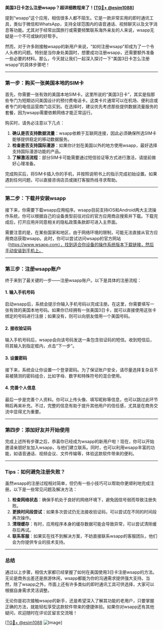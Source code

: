 **美国3日卡怎么注册wsapp？超详细教程来了！[[TG💪+ @esim1088](https://t.me/s/esim1088)]**

提到“wsapp”这个应用，相信很多人都不陌生。它是一款非常实用的即时通讯工具，类似于微信和WhatsApp，支持全球范围内的语音通话、视频聊天以及文字消息等功能。尤其对于经常出国旅行或需要频繁联系海外亲友的人来说，wsapp无疑是一个不可或缺的好帮手。

然而，对于许多刚接触wsapp的新用户来说，“如何注册wsapp”却成为了一个令人头疼的问题。特别是当你身处美国时，想要成功注册wsapp，还需要额外准备一些必要的材料。那么，今天就让我们一起深入探讨一下“美国3日卡怎么注册wsapp”的具体步骤吧！

---

### **第一步：购买一张美国本地的SIM卡**
首先，你需要一张有效的美国本地SIM卡。这里所说的“美国3日卡”，其实是指那些专门为短期访问美国设计的预付费电话卡。这类卡片通常可以在机场、便利店或者专门的电信运营商门店买到。在选择时，建议优先考虑那些提供数据流量服务的套餐，因为wsapp需要依赖网络才能正常运行。

购买时，请务必注意以下几点：
1. **确认是否支持数据流量**：wsapp依赖于互联网连接，因此必须确保所选SIM卡能够提供稳定的移动数据服务。
2. **检查是否支持国际漫游**：如果你计划在美国以外的地方使用wsapp，最好选择支持国际漫游功能的产品。
3. **了解激活流程**：部分SIM卡可能需要通过短信验证等方式进行激活，请提前做好心理准备。

完成购买后，将SIM卡插入你的手机，并按照说明书上的指示完成初始设置。如果遇到任何问题，可以直接咨询店员或拨打客服热线寻求帮助。

---

### **第二步：下载并安装wsapp**
接下来，你需要下载wsapp应用程序。wsapp目前支持iOS和Android两大主流操作系统，你可以根据自己的设备类型前往对应的官方应用商店搜索并下载。下载完成后，打开应用并同意相关的隐私政策条款即可进入主界面。

需要注意的是，在某些国家和地区，由于网络环境的限制，可能无法直接从官方应用商店获取wsapp。此时，你可以尝试访问wsapp的官方网站（https://www.wsapp.com），找到适合你设备的操作系统版本下载链接，然后手动安装到手机上。

---

### **第三步：注册wsapp账户**
终于来到了最关键的一步——注册wsapp账户。以下是具体的注册流程：

#### **1. 输入手机号码**
启动wsapp后，系统会提示你输入手机号码以完成注册。在这里，你需要填写一张有效的美国本地号码。如果你已经拥有一张美国3日卡，就可以直接使用这张卡绑定的号码进行注册；如果没有，则可以向朋友借用一个美国号码。

#### **2. 接收验证码**
输入手机号码后，wsapp会向该号码发送一条包含验证码的短信。收到短信后，将其输入到指定框内，点击“下一步”。

#### **3. 设置密码**
接下来，系统会让你设置一个登录密码。为了保证账户安全，请尽量选择复杂且不易被猜测的密码组合，比如字母、数字和特殊符号的混合使用。

#### **4. 完善个人信息**
最后一步是完善个人资料。你可以上传头像、填写昵称等信息，也可以跳过此环节稍后再来补充。不过，完整的信息有助于提升其他用户的信任感，尤其是在商务交流中显得尤为重要。

---

### **第四步：添加好友并开始使用**
完成上述所有步骤之后，恭喜你已经成为wsapp的新用户啦！现在，你可以开始邀请亲朋好友加入wsapp，与他们建立联系。同时，也可以利用wsapp丰富的功能，如语音通话、视频会议、文件传输等，体验这款软件带来的便利。

---

### **Tips：如何避免注册失败？**

虽然wsapp的注册过程相对简单，但仍有一些小技巧可以帮助你更顺利地完成注册。以下是一些常见问题及解决方法：

1. **检查网络状态**：确保手机处于良好的网络环境下，避免因信号弱而导致注册失败。
2. **更换时间段尝试**：如果多次尝试仍无法接收验证码，可以尝试在不同的时间段再次操作。
3. **清理缓存**：有时，应用程序本身的缓存数据可能会导致异常，可以尝试清除缓存后再试。
4. **联系客服**：如果实在找不到解决方案，不妨直接联系wsapp的客服团队，他们会为你提供专业的技术支持。

---

### **总结**
通过以上步骤，相信大家都已经掌握了如何在美国使用3日卡注册wsapp的方法。无论是商务出差还是旅游休闲，wsapp都能为你的沟通需求提供强大支持。当然，除了wsapp之外，市面上还有许多类似的即时通讯工具可供选择，大家可以根据自身需求灵活调整。

无论你是初次接触wsapp的新手，还是希望深入了解其功能的老用户，只要掌握正确的方法，就能轻松享受这款软件带来的便捷体验。如果你对wsapp还有其他疑问，欢迎随时在评论区留言交流哦！

[[TG💪+ @esim1088](https://t.me/s/esim1088) ![Image](https://i.postimg.cc/4NQfJmqS/Snipaste-2025-05-13-00-14-12.png)]